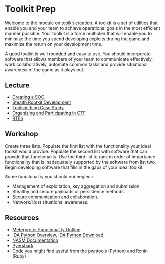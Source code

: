 # Toolkit Prep

Welcome to the module on toolkit creation. A toolkit is a set of utilities that enable you and your  team to achieve operational goals in the most efficient manner possible. Your toolkit is a force multiplier that will enable you to minimize the time you spend developing exploits during the game and maximize the return on your development time.

A good toolkit is well rounded and easy to use. You should incorporate software that allows members of your team to communicate effectively, work collaboratively, automate common tasks and provide situational awareness of the game as it plays out.

## Lecture

* [Creating a SOC](http://www.youtube.com/watch?v=ZlOMmycpusw)
* [Stealth Rootkit Development](http://www.youtube.com/watch?v=gKUleWyfut0)
* [Toolsmithing Case Study](http://www.youtube.com/watch?v=ssULDwD43TM)
* [Organizing and Participating in CTF](http://www.nps.edu/video/portal/Video.aspx?enc=Fvcj9jTKwtwcxg2Wgv3NOEGEdfe6jktD)
* [RTFn ](http://www.youtube.com/watch?v=Xe6y-mOOVX0)

##  Workshop
Create three lists. Populate the first list with the functionality your ideal toolkit would provide. Populate the second list with software that can provide that functionality. Use the third list to rank in order of importance functionality that is inadequately supported by the software from list two. Begin developing software that fills in the gaps of your ideal toolkit.

Some functionality you should not neglect:
* Management of exploitation, key aggregation and submission.
* Stealthy and secure payloads or persistence methods.
* Secure communication and collaboration.
* Network/Host situational awareness.

## Resources
* [Meterpreter Functionality Outline](https://web.archive.org/web/20170630033743/http://www.nologin.org/Downloads/Papers/meterpreter.pdf)
* [IDA Python Overview](https://web.archive.org/web/20150715001346/http://www.offensivecomputing.net/papers/IDAPythonIntro.pdf), [IDA Python Download](https://code.google.com/p/idapython/)
* [NASM Documentation](http://www.nasm.us/xdoc/2.11/html/nasmdoc2.html)
* [Pyershark](https://code.google.com/p/pyreshark/)
* Code you might find useful from the [pwntools](https://github.com/Gallopsled/pwntools) (Python) and [Ronin](https://ronin-rb.dev/) (Ruby)
